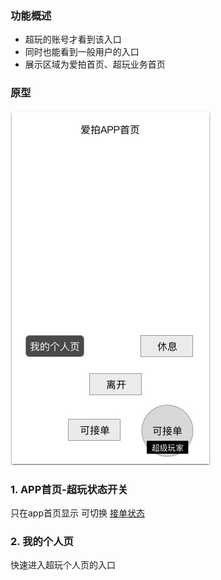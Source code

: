 ### 功能概述
* 超玩的账号才看到该入口
* 同时也能看到一般用户的入口
* 展示区域为爱拍首页、超玩业务首页

### 原型
![](img/入口-超玩.jpg)

### 1. APP首页-超玩状态开关
只在app首页显示
可切换 [接单状态](order-xplayer-state.md)


### 2. 我的个人页
快速进入超玩个人页的入口